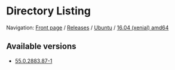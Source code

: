 # Directory Listing

Navigation: [Front page](/ungoogled-chromium-binaries/) / [Releases](/ungoogled-chromium-binaries/releases/) / [Ubuntu](/ungoogled-chromium-binaries/releases/ubuntu) / [16.04 (xenial) amd64](/ungoogled-chromium-binaries/releases/ubuntu/xenial_amd64)

## Available versions

* [55.0.2883.87-1](/ungoogled-chromium-binaries/releases/ubuntu/xenial_amd64/55.0.2883.87-1)


